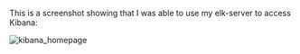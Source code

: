 This is a screenshot showing that I was able to use my elk-server to access Kibana:

![kibana_homepage](https://user-images.githubusercontent.com/91933325/150590794-8e8f018e-50a7-4345-856d-fce3af14c5cf.PNG)
